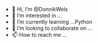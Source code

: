 - 👋 Hi, I’m @DonnikWels
- 👀 I’m interested in ...
- 🌱 I’m currently learning ...Python
- 💞️ I’m looking to collaborate on ...
- 📫 How to reach me ...

<!---
DonnikWels/DonnikWels is a ✨ special ✨ repository because its `README.md` (this file) appears on your GitHub profile.
You can click the Preview link to take a look at your changes.
--->
